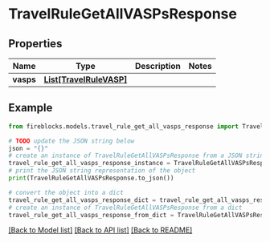 # TravelRuleGetAllVASPsResponse


## Properties

Name | Type | Description | Notes
------------ | ------------- | ------------- | -------------
**vasps** | [**List[TravelRuleVASP]**](TravelRuleVASP.md) |  | 

## Example

```python
from fireblocks.models.travel_rule_get_all_vasps_response import TravelRuleGetAllVASPsResponse

# TODO update the JSON string below
json = "{}"
# create an instance of TravelRuleGetAllVASPsResponse from a JSON string
travel_rule_get_all_vasps_response_instance = TravelRuleGetAllVASPsResponse.from_json(json)
# print the JSON string representation of the object
print(TravelRuleGetAllVASPsResponse.to_json())

# convert the object into a dict
travel_rule_get_all_vasps_response_dict = travel_rule_get_all_vasps_response_instance.to_dict()
# create an instance of TravelRuleGetAllVASPsResponse from a dict
travel_rule_get_all_vasps_response_from_dict = TravelRuleGetAllVASPsResponse.from_dict(travel_rule_get_all_vasps_response_dict)
```
[[Back to Model list]](../README.md#documentation-for-models) [[Back to API list]](../README.md#documentation-for-api-endpoints) [[Back to README]](../README.md)


